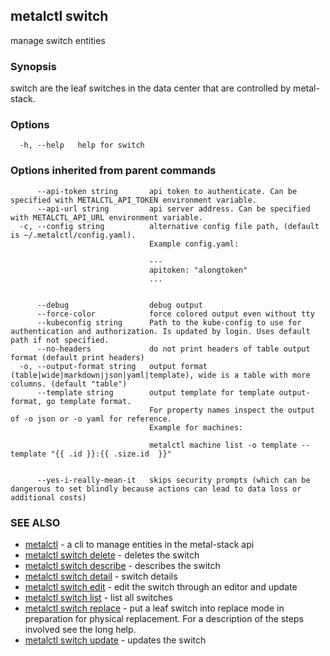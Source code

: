 ## metalctl switch

manage switch entities

### Synopsis

switch are the leaf switches in the data center that are controlled by metal-stack.

### Options

```
  -h, --help   help for switch
```

### Options inherited from parent commands

```
      --api-token string       api token to authenticate. Can be specified with METALCTL_API_TOKEN environment variable.
      --api-url string         api server address. Can be specified with METALCTL_API_URL environment variable.
  -c, --config string          alternative config file path, (default is ~/.metalctl/config.yaml).
                               Example config.yaml:
                               
                               ---
                               apitoken: "alongtoken"
                               ...
                               
                               
      --debug                  debug output
      --force-color            force colored output even without tty
      --kubeconfig string      Path to the kube-config to use for authentication and authorization. Is updated by login. Uses default path if not specified.
      --no-headers             do not print headers of table output format (default print headers)
  -o, --output-format string   output format (table|wide|markdown|json|yaml|template), wide is a table with more columns. (default "table")
      --template string        output template for template output-format, go template format.
                               For property names inspect the output of -o json or -o yaml for reference.
                               Example for machines:
                               
                               metalctl machine list -o template --template "{{ .id }}:{{ .size.id  }}"
                               
                               
      --yes-i-really-mean-it   skips security prompts (which can be dangerous to set blindly because actions can lead to data loss or additional costs)
```

### SEE ALSO

* [metalctl](metalctl.md)	 - a cli to manage entities in the metal-stack api
* [metalctl switch delete](metalctl_switch_delete.md)	 - deletes the switch
* [metalctl switch describe](metalctl_switch_describe.md)	 - describes the switch
* [metalctl switch detail](metalctl_switch_detail.md)	 - switch details
* [metalctl switch edit](metalctl_switch_edit.md)	 - edit the switch through an editor and update
* [metalctl switch list](metalctl_switch_list.md)	 - list all switches
* [metalctl switch replace](metalctl_switch_replace.md)	 - put a leaf switch into replace mode in preparation for physical replacement. For a description of the steps involved see the long help.
* [metalctl switch update](metalctl_switch_update.md)	 - updates the switch

